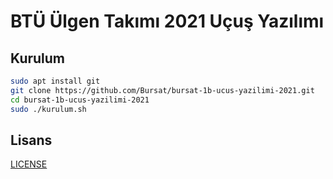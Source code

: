 # BTÜ Ülgen Takımı 2021 Uçuş Yazılımı

## Kurulum

```bash
sudo apt install git
git clone https://github.com/Bursat/bursat-1b-ucus-yazilimi-2021.git
cd bursat-1b-ucus-yazilimi-2021
sudo ./kurulum.sh
```

## Lisans

[LICENSE](LICENSE)